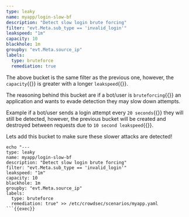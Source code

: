 ```yaml
---
type: leaky
name: myapp/login-slow-bf
description: "Detect slow login brute forcing"
filter: "evt.Meta.sub_type == 'invalid_login'"
leakspeed: "1m"
capacity: 10
blackhole: 1m
groupby: "evt.Meta.source_ip"
labels:
  type: bruteforce
  remediation: true
```

The above bucket is the same filter as the previous one, however, the `capacity`{{}} is greater with a longer `leakspeed`{{}}.

The reasoning behind this bucket are if a bot/user is `bruteforcing`{{}} an application and wants to evade detection they may slow down attempts. 

Example if a bot/user sends a login attempt every `20 seconds`{{}} they will still be detected, however, the previous bucket will be created and destroyed between requests due to `10 second leakspeed`{{}}.

Lets add this bucket to make sure these slower attacks are detected!
```
echo "---
type: leaky
name: myapp/login-slow-bf
description: "Detect slow login brute forcing"
filter: "evt.Meta.sub_type == 'invalid_login'"
leakspeed: "1m"
capacity: 10
blackhole: 1m
groupby: "evt.Meta.source_ip"
labels:
  type: bruteforce
  remediation: true" >> /etc/crowdsec/scenarios/myapp.yaml
```{{exec}}

